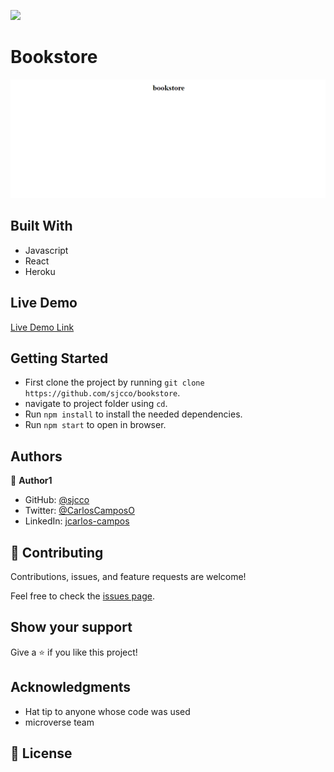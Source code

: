 ![](https://img.shields.io/badge/Microverse-blueviolet)

# Bookstore

![screenshot](./screenshot.png)

## Built With

- Javascript
- React
- Heroku

## Live Demo

[Live Demo Link](https://pioneer-atheneum.herokuapp.com/)


## Getting Started

- First clone the project by running `git clone https://github.com/sjcco/bookstore`.
- navigate to project folder using `cd`.
- Run `npm install` to install the needed dependencies.
- Run `npm start` to open in browser.

## Authors

👤 **Author1**

- GitHub: [@sjcco](https://github.com/githubhandle)
- Twitter: [@CarlosCamposO](https://twitter.com/twitterhandle)
- LinkedIn: [jcarlos-campos](https://linkedin.com/jcarlos-campos)


## 🤝 Contributing

Contributions, issues, and feature requests are welcome!

Feel free to check the [issues page](http://github.com/sjcco/bookstore/issues/).

## Show your support

Give a ⭐️ if you like this project!

## Acknowledgments

- Hat tip to anyone whose code was used
- microverse team

## 📝 License
